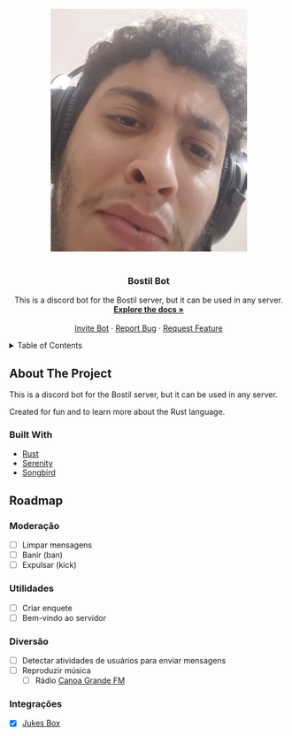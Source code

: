 <a name="readme-top"></a>

<div align='center'>
  <picture>
    <source media="(min-width:650px)" srcset=".github/images/image.png" width="150" height="150">
    <source media="(min-width:465px)" srcset=".github/images/image.png" width="150" height="150">
    <img src=".github/images/image.png" style="width:auto;">
  </picture>
</div>

<br />
<div align="center">
  <h3 align="center">Bostil Bot</h3>

  <p align="center">
    This is a discord bot for the Bostil server, but it can be used in any server.
    <br />
    <a href="https://github.com/kszinhu/bostil-bot"><strong>Explore the docs »</strong></a>
    <br />
    <br />
    <a href="https://discord.com/oauth2/authorize?client_id=1127420791827484752&permissions=8&scope=bot">Invite Bot</a>
    ·
    <a href="https://github.com/kszinhu/bostil-bot/issues">Report Bug</a>
    ·
    <a href="https://github.com/kszinhu/bostil-bot/issues">Request Feature</a>
  </p>
</div>

<!-- TABLE OF CONTENTS -->
<details>
  <summary>Table of Contents</summary>
  <ol>
    <li>
      <a href="#about-the-project">About The Project</a>
      <ul>
        <li><a href="#todo">Built With</a></li>
      </ul>
    </li>
  </ol>
</details>

## About The Project

This is a discord bot for the Bostil server, but it can be used in any server.

Created for fun and to learn more about the Rust language.

### Built With

- [Rust][rust-url]
- [Serenity][serenity-url]
- [Songbird][songbird-url]

## Roadmap

### Moderação

- [ ] Limpar mensagens
- [ ] Banir (ban)
- [ ] Expulsar (kick)

### Utilidades

- [ ] Criar enquete
- [ ] Bem-vindo ao servidor

### Diversão

- [ ] Detectar atividades de usuários para enviar mensagens
- [ ] Reproduzir música
  - [ ] Rádio [Canoa Grande FM][canoa-grande-fm-url]

### Integrações

- [x] [Jukes Box](https://discord.com/api/oauth2/authorize?client_id=716828755003310091&permissions=3271680&scope=applications.commands%20bot)

<!-- bot link variable -->

[bot-invite-url]: https://discord.com/api/oauth2/authorize?client_id=1127420791827484752&permissions=8&scope=bot
[rust-url]: https://www.rust-lang.org/
[serenity-url]: https://github.com/serenity-rs/serenity
[songbird-url]: https://github.com/serenity-rs/songbird
[canoa-grande-fm-url]: https://radiocanoagrande.com/
